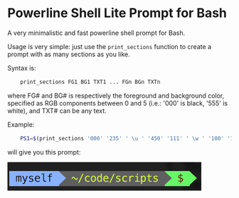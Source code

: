 Powerline Shell Lite Prompt for Bash
====================================

A very minimalistic and fast powerline shell prompt for Bash.

Usage is very simple: just use the `print_sections` function to create
a prompt with as many sections as you like.

Syntax is:

```sh
    print_sections FG1 BG1 TXT1 ... FGn BGn TXTn
```

where FG# and BG# is respectively the foreground and background color,
specified as RGB components between 0 and 5 (i.e.: '000' is black, '555'
is white), and TXT# can be any text.

Example:

```sh
    PS1=$(print_sections '000' '235' ' \u ' '450' '111' ' \w ' '100' '151' ' \$ ')
```

will give you this prompt:

![screenshot](screenshot.png)

